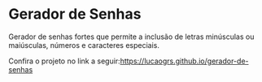 <h1>Gerador de Senhas</h1>
<p>Gerador de senhas fortes que permite a inclusão de letras minúsculas ou maiúsculas, números e caracteres especiais.</p>
<p>Confira o projeto no link a seguir:<a href="https://lucaogrs.github.io/gerador-de-senhas/">https://lucaogrs.github.io/gerador-de-senhas</a> </p>

